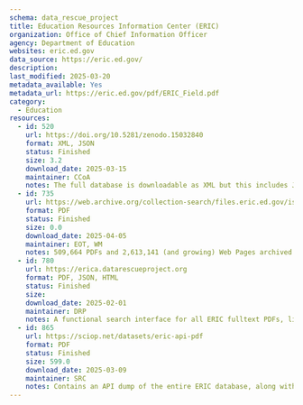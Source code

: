 ```yaml
---
schema: data_rescue_project 
title: Education Resources Information Center (ERIC)
organization: Office of Chief Information Officer
agency: Department of Education
websites: eric.ed.gov
data_source: https://eric.ed.gov/
description: 
last_modified: 2025-03-20
metadata_available: Yes
metadata_url: https://eric.ed.gov/pdf/ERIC_Field.pdf
category:
  - Education 
resources:
  - id: 520
    url: https://doi.org/10.5281/zenodo.15032840
    format: XML, JSON
    status: Finished
    size: 3.2
    download_date: 2025-03-15
    maintainer: CCoA
    notes: The full database is downloadable as XML but this includes JSON versions of the records, too.
  - id: 735
    url: https://web.archive.org/collection-search/files.eric.ed.gov/iskme
    format: PDF
    status: Finished
    size: 0.0
    download_date: 2025-04-05
    maintainer: EOT, WM
    notes: 509,664 PDFs and 2,613,141 (and growing) Web Pages archived from ERIC.
  - id: 780
    url: https://erica.datarescueproject.org
    format: PDF, JSON, HTML
    status: Finished
    size: 
    download_date: 2025-02-01
    maintainer: DRP
    notes: A functional search interface for all ERIC fulltext PDFs, linked to archived copies on the WayBack Machine. The interface uses a reduced version of the database, based on a full copy extracted via the ERIC API. The interface can be easily mirrored on any web server as it is client-side only. All PDFs were archived on the WayBack Machine.
  - id: 865
    url: https://sciop.net/datasets/eric-api-pdf
    format: PDF
    status: Finished
    size: 599.0
    download_date: 2025-03-09
    maintainer: SRC
    notes: Contains an API dump of the entire ERIC database, along with any fulltext journal and non-journal articles as PDFs.
---
```

